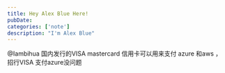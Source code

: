 ```yaml
---
title: Hey Alex Blue Here!
pubDate: 
categories: ['note']
description: "I'm Alex Blue"
---
```


@Iambihua 国内发行的VISA mastercard 信用卡可以用来支付 azure 和aws ，招行VISA 支付azure没问题